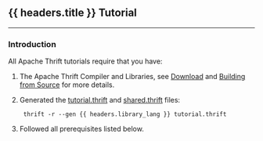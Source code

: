 ## {{ headers.title }} Tutorial
----

### Introduction
All Apache Thrift tutorials require that you have:

1. The Apache Thrift Compiler and Libraries, see [Download](/download) and [Building from Source](/docs/BuildingFromSource) for more details.
1. Generated the [tutorial.thrift](https://github.com/apache/thrift/blob/master/tutorial/tutorial.thrift) and [shared.thrift](https://github.com/apache/thrift/blob/master/tutorial/shared.thrift) files:

		thrift -r --gen {{ headers.library_lang }} tutorial.thrift

1. Followed all prerequisites listed below.
